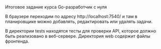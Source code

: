 Итоговое задание курса Go-разработчик с нуля

В браузере переходим по адресу http://localhost:7540/ и там в планировщике можно добавлять, редактировать или удалять задачи.

В директории tests находятся тесты для проверки API, которое должно быть реализовано в веб-сервере. Директория web содержит файлы фронтенда.